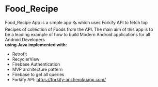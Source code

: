 # Food_Recipe

Food_Recipe App is a simple app 
🗞️ which uses Forkify API to fetch top Recipes of collection of Foods from the API. The main aim of this app is to be a leading example of how to build Modern Android applications for all Android Developers  
**using Java implemented with:**

- Retrofit
- RecyclerView
- Firebase Authentication
- MVP architecture pattern
- Firebase to get all queries
- Forkify API: https://forkify-api.herokuapp.com/

